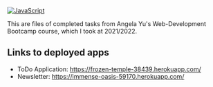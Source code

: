 [![JavaScript](https://img.shields.io/badge/--F7DF1E?logo=javascript&logoColor=000)](https://www.javascript.com/)

This are files of completed tasks from Angela Yu's Web-Development Bootcamp course, which I took at 2021/2022.

## Links to deployed apps

* ToDo Application: https://frozen-temple-38439.herokuapp.com/
* Newsletter: https://immense-oasis-59170.herokuapp.com/

